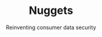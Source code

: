 ---
layout: project
tag: grid

title: Nuggets
subtitle: Reinventing consumer data security
industry: Biometrics<br>
    Data privacy

delivery:
    '<div class="col--xl4 col--lg6 col--md8">
        Applied Blockchain is working with Nuggets, a consumer blockchain application giving users a single biometric tool for login, payment and identity verification, without sharing or storing private data. Today, consumers share and store personal, payment and password data with 50+ different online services. If any one of these services is breached, they all become vulnerable. With Nuggets, blockchain technology means users never share their data with anyone – not even Nuggets itself.
    </div>
    <div class="col--xl4 col--lg6 col--md8">
        Nuggets is an agnostic tool, applicable anywhere. It only uses biometric identification, so there are no passwords to remember – or to risk being stolen. And the product doesn’t track users, the way other ‘single sign-in’ services do. In providing this simple, trusted tool for consumers, Nuggets also solves corporates biggest problem: data security and cybercrime. If companies no longer need to store millions of customers’ data, they can’t be hacked.
    </div>'
---